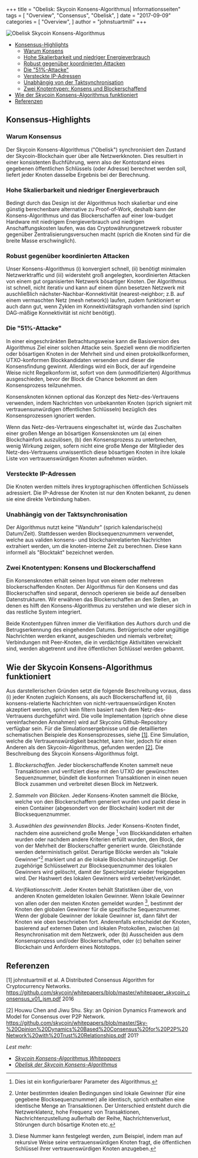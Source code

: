 +++
title = "Obelisk: Skycoin Konsens-Algorithmus| Informationsseiten"
tags = [
    "Overview",
    "Consensus",
    "Obelisk",
]
date = "2017-09-09"
categories = [
    "Overview",
]
author = "johnstuartmill"
+++

![Obelisk Skycoin Konsens-Algorithmus](/img/obelisk-the-skycoin-consensus-algorithm.png)

<!-- MarkdownTOC autolink="true" bracket="round" -->

- [Konsensus-Highlights](#consensus-highlights)
    - [Warum Konsens](#why-consensus)
    - [Hohe Skalierbarkeit und niedriger Energieverbrauch](#high-scalability-and-low-energy-consumption)
    - [Robust gegenüber koordinierten Attacken](#robust-to-coordinated-attacks)
    - [Die "51%-Attacke"](#the-%E2%80%9C51-percent-attack%E2%80%9D)
    - [Versteckte IP-Adressen](#hidden-ip-addresses)
    - [Unabhängig von der Taktsynchronisation](#independence-of-clock-synchronization)
    - [Zwei Knotentypen: Konsens und Blockerschaffend](#two-type-of-nodes-consensus-and-block-making)
- [Wie der Skycoin Konsens-Algorithmus funktioniert](#how-skycoin-consensus-algorithm-works)
- [Referenzen](#references)

<!-- /MarkdownTOC -->


## Konsensus-Highlights

### Warum Konsensus

Der Skycoin Konsens-Algorithmus ("Obelisk") synchronisiert den Zustand der Skycoin-Blockchain quer über alle Netzwerkknoten. Dies resultiert in einer konsistenten Buchführung, wenn also der Kontostand eines gegebenen öffentlichen Schlüssels (oder Adresse) berechnet werden soll, liefert jeder Knoten dasselbe Ergebnis bei der Berechnung.

### Hohe Skalierbarkeit und niedriger Energieverbrauch

Bedingt durch das Design ist der Algorithmus hoch skalierbar und eine günstig berechenbare alternative zu Proof-of-Work, deshalb kann der Konsens-Algorithmus und das Blockerschaffen auf einer low-budget Hardware mit niedrigem Energieverbrauch und niedrigen Anschaffungskosten laufen, was das Cryptowährungsnetzwerk robuster gegenüber Zentralisierungsversuchen macht (sprich die Knoten sind für die breite Masse erschwinglich).

### Robust gegenüber koordinierten Attacken

Unser Konsens-Algorithmus (i) konvergiert schnell, (ii) benötigt minimalen Netzwerktraffic und (iii) widersteht groß angelegten, koordinierten Attacken von einem gut organisierten Netzwerk bösartiger Knoten. Der Algorithmus ist schnell, nicht iterativ und kann auf einem dünn besetzen Netzwerk mit auschließlich nächster-Nachbar-Konnektivität (nearest-neighbor; z.B. auf einem vermaschten Netz (mesh network)) laufen, zudem funktioniert er auch dann gut, wenn Zyklen im Konnektivitätsgraph vorhanden sind (sprich DAG-mäßige Konnektivität ist *nicht* benötigt).

### Die "51%-Attacke"

In einer eingeschränkten Betrachtungsweise kann die Basisversion des Algorithmus Ziel einer solchen Attacke sein. Speziell wenn die modifizierten oder bösartigen Knoten in der Mehrheit sind und einen protokollkonformen, UTXO-konformen Blockkandidaten versenden und dieser die Konsensfindung gewinnt. Allerdings wird ein Bock, der auf irgendeine Weise nicht Regelkonform ist, sofort von dem (unmodifizierten) Algorithmus ausgeschieden, bevor der Block die Chance bekommt an dem Konsensprozess teilzunehmen.

Konsensknoten können optional das Konzept des Netz-des-Vertrauens verwenden, indem Nachrichten von unbekannten Knoten (sprich signiert mit vertrauensunwürdigen öffentlichen Schlüsseln) bezüglich des Konsensprozessen ignoriert werden.

Wenn das Netz-des-Vertrauens eingeschaltet ist, würde das Zuschalten einer großen Menge an bösartigen Konsensknoten um (a) einen Blockchainfork auszulösen, (b) den Konsensprozess zu unterbrechen, wenig Wirkung zeigen, sofern nicht eine große Menge der Mitglieder des Netz-des-Vertrauens unwissentlich diese bösartigen Knoten in ihre lokale Liste von vertrauenswürdigen Knoten aufnehmen würden.

### Versteckte IP-Adressen

Die Knoten werden mittels ihres kryptographischen öffentlichen Schlüssels adressiert. Die IP-Adresse der Knoten ist nur den Knoten bekannt, zu denen sie eine direkte Verbindung haben.

### Unabhängig von der Taktsynchronisation

Der Algorithmus nutzt keine "Wanduhr" (sprich kalendarische(s) Datum/Zeit). Stattdessen werden Blocksequenznummern verwendet, welche aus validen konsens- und blockchainrelatierten Nachrichten extrahiert werden, um die knoten-interne Zeit zu berechnen. Diese kann informell als "Blocktakt" bezeichnet werden.

### Zwei Knotentypen: Konsens und Blockerschaffend

Ein Konsensknoten erhält seinen Input von einem oder mehreren blockerschaffenden Knoten. Der Algorithmus für den Konsens und das Blockerschaffen sind separat, dennoch operieren sie beide auf denselben Datenstrukturen. Wir erwähnen das Blockerschaffen an den Stellen, an denen es hilft den Konsens-Algorithmus zu verstehen und wie dieser sich in das restliche System integriert.

Beide Knotentypen führen immer die Verifikation des Authors durch und die Betrugserkennung des eingehenden Datums. Betrügerische oder ungültige Nachrichten werden erkannt, ausgeschieden und niemals verbreitet; Verbindungen mit Peer-Knoten, die in verdächtige Aktivitäten verwickelt sind, werden abgetrennt und ihre öffentlichen Schlüssel werden gebannt.

## Wie der Skycoin Konsens-Algorithmus funktioniert

Aus darstellerischen Gründen setzt die folgende Beschreibung voraus, dass (i) jeder Knoten zugleich Konsens, als auch Blockerschaffend ist, (ii) konsens-relatierte Nachrichten von nicht-vertrauenswürdigen Knoten akzeptiert werden, sprich kein filtern basiert nach dem Netz-des-Vertrauens durchgeführt wird. Die volle Implementation (sprich ohne diese vereinfachenden Annahmen) wird auf Skycoins Github-Repository verfügbar sein. Für die Simulationsergebnisse und die detaillierten schematischen Beispiele des Konsensprozesses, siehe [\[1\]](#references). Eine Simulation, welche die Vertrauenswürdigkeit beachtet, kann hier, jedoch für einen Anderen als den Skycoin-Algorithmus, gefunden werden [\[2\]](#references). Die Beschreibung des Skycoin Konsens-Algorithmus folgt.

1. *Blockerschaffen*. Jeder blockerschaffende Knoten sammelt neue Transaktionen 
    und verifiziert diese mit den UTXO der gewünschten Sequenznummer, 
    bündelt die konformen Transaktionen in einen neuen Block zusammen 
    und verbreitet diesen Block im Netzwerk.
    
2. *Sammeln von Blöcken*. Jeder Konsens-Knoten sammelt die Blöcke, 
    welche von den Blockerschaffern generiert wurden und packt diese 
    in einen Container (abgesondert von der Blockchain) kodiert mit der Blocksequenznummer.

3. *Auswählen des gewinnenden Blocks*. Jeder Konsens-Knoten findet, 
    nachdem eine ausreichend große Menge [^1] von Blockkandidaten erhalten wurden 
    oder nachdem andere Kriterien erfüllt wurden, den Block, der von 
    der Mehrheit der Blockerschaffer generiert wurde. 
    Gleichstände werden deterministisch gelöst. Derartige Blöcke werden 
    als "lokale Gewinner"[^2] markiert und an die lokale Blockchain hinzugefügt. 
    Der zugehörige Schlüsselwert zur Blocksequenznummer des lokalen Gewinners wird gelöscht, 
    damit der Speicherplatz wieder freigegeben wird. 
    Der Hashwert des lokalen Gewinners wird verbeitet/verkündet. 

4. *Verifikationsschritt*. Jeder Knoten behält Statistiken über die, 
    von anderen Knoten gemeldeten lokalen Gewinner. Wenn lokale Gewinner von
    allen oder den meisten Knoten gemeldet wurden [^3], bestimmt der Knoten den 
    globalen Gewinner für die spezifische Sequenznummer. Wenn der globale Gewinner der
    lokale Gewinner ist, dann fährt der Knoten wie oben beschrieben fort.
    Anderenfalls entscheidet der Knoten, basierend auf externen Daten und 
    lokalen Protokollen, zwischen (a) Resynchronisation mit dem Netzwerk, 
    oder (b) Ausscheiden aus dem Konsensprozess und/oder Blockerschaffen, 
    oder (c) behalten seiner Blockchain und Anfordern eines Notstopps.
    
[^1]: Dies ist ein konfigurierbarer Parameter des Algorithmus.
[^2]: Unter bestimmten idealen Bedingungen sind lokale Gewinner (für eine 
    gegebene Blocksequenznummer) alle identisch, sprich enthalten 
    eine identische Menge an Transaktionen. Der Unterschied entsteht durch die 
    Netzwerklatenz, hohe Frequenz von Transaktionen, Nachrichtenzustellung außerhalb der Reihe, 
    Nachrichtenverlust, Störungen durch bösartige Knoten etc.
[^3]: Diese Nummer kann festgelegt werden, zum Beispiel, indem man auf rekursive Weise seine 
    vertrauenswürdigen Knoten fragt, die öffentlichen Schlüssel ihrer vertrauenswürdigen Knoten anzugeben.

## Referenzen

\[1\] johnstuartmill et al. A Distributed Consensus Algorithm for
Cryptocurrency Networks.
<https://github.com/skycoin/whitepapers/blob/master/whitepaper_skycoin_consensus_v01_jsm.pdf>
2016

\[2\] Houwu Chen and Jiwu Shu. Sky: an Opinion Dynamics Framework and Model
for Consensus over P2P Network.
<https://github.com/skycoin/whitepapers/blob/master/Sky-%20Opinion%20Dynamics%20Based%20Consensus%20for%20P2P%20Network%20with%20Trust%20Relationships.pdf>
201?

*Lest mehr:*

* *[Skycoin Konsens-Algorithmus Whitepapers](https://www.skycoin.net/whitepapers)*
* *[Obelisk der Skycoin Konsens-Algorithmus](/statement/obelisk-skycoin-consensus-algorithm/)*
